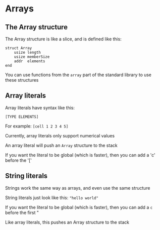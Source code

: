 # Arrays

## The Array structure
The Array structure is like a slice, and is defined like this:
```
struct Array
    usize length
    usize memberSize
    addr  elements
end
```

You can use functions from the `array` part of the standard library to use these structures

## Array literals
Array literals have syntax like this:
```
[TYPE ELEMENTS]
```

For example: `[cell 1 2 3 4 5]`

Currently, array literals only support numerical values

An array literal will push an `Array` structure to the stack

If you want the literal to be global (which is faster), then you can add a 'c' before
the '['

## String literals
Strings work the same way as arrays, and even use the same structure

String literals just look like this: `"hello world"`

If you want the literal to be global (which is faster), then you can add a `c` before
the first "

Like array literals, this pushes an Array structure to the stack
